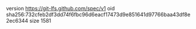 version https://git-lfs.github.com/spec/v1
oid sha256:732cfeb2df3dd74f6fbc96d6eacf17473d9e851641d97766baa43df8e2ec6344
size 1581
